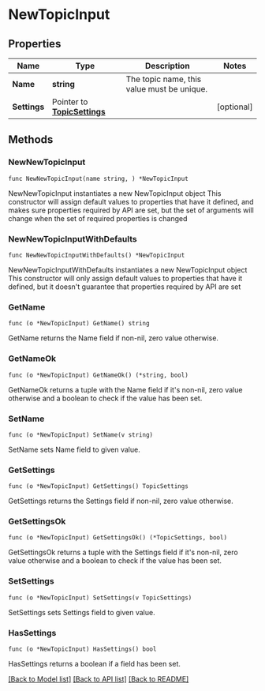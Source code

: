 # NewTopicInput

## Properties

Name | Type | Description | Notes
------------ | ------------- | ------------- | -------------
**Name** | **string** | The topic name, this value must be unique. | 
**Settings** | Pointer to [**TopicSettings**](TopicSettings.md) |  | [optional] 

## Methods

### NewNewTopicInput

`func NewNewTopicInput(name string, ) *NewTopicInput`

NewNewTopicInput instantiates a new NewTopicInput object
This constructor will assign default values to properties that have it defined,
and makes sure properties required by API are set, but the set of arguments
will change when the set of required properties is changed

### NewNewTopicInputWithDefaults

`func NewNewTopicInputWithDefaults() *NewTopicInput`

NewNewTopicInputWithDefaults instantiates a new NewTopicInput object
This constructor will only assign default values to properties that have it defined,
but it doesn't guarantee that properties required by API are set

### GetName

`func (o *NewTopicInput) GetName() string`

GetName returns the Name field if non-nil, zero value otherwise.

### GetNameOk

`func (o *NewTopicInput) GetNameOk() (*string, bool)`

GetNameOk returns a tuple with the Name field if it's non-nil, zero value otherwise
and a boolean to check if the value has been set.

### SetName

`func (o *NewTopicInput) SetName(v string)`

SetName sets Name field to given value.


### GetSettings

`func (o *NewTopicInput) GetSettings() TopicSettings`

GetSettings returns the Settings field if non-nil, zero value otherwise.

### GetSettingsOk

`func (o *NewTopicInput) GetSettingsOk() (*TopicSettings, bool)`

GetSettingsOk returns a tuple with the Settings field if it's non-nil, zero value otherwise
and a boolean to check if the value has been set.

### SetSettings

`func (o *NewTopicInput) SetSettings(v TopicSettings)`

SetSettings sets Settings field to given value.

### HasSettings

`func (o *NewTopicInput) HasSettings() bool`

HasSettings returns a boolean if a field has been set.


[[Back to Model list]](../README.md#documentation-for-models) [[Back to API list]](../README.md#documentation-for-api-endpoints) [[Back to README]](../README.md)


